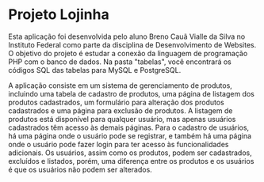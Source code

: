 # Projeto Lojinha

Esta aplicação foi desenvolvida pelo aluno Breno Cauã Vialle da Silva no Instituto Federal como parte da disciplina de Desenvolvimento de Websites. O objetivo do projeto é estudar a conexão da linguagem de programação PHP com o banco de dados. Na pasta "tabelas", você encontrará os códigos SQL das tabelas para MySQL e PostgreSQL.

A aplicação consiste em um sistema de gerenciamento de produtos, incluindo uma tabela de cadastro de produtos, uma página de listagem dos produtos cadastrados, um formulário para alteração dos produtos cadastrados e uma página para exclusão de produtos. A listagem de produtos está disponível para qualquer usuário, mas apenas usuários cadastrados têm acesso às demais páginas. Para o cadastro de usuários, há uma página onde o usuário pode se registrar, e também há uma página onde o usuário pode fazer login para ter acesso às funcionalidades adicionais. Os usuários, assim como os produtos, podem ser cadastrados, excluídos e listados, porém, uma diferença entre os produtos e os usuários é que os usuários não podem ser alterados.
